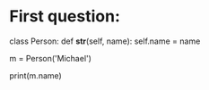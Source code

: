 # First question:

class Person:
    def __str__(self, name):
        self.name = name

m = Person('Michael')

print(m.name)
